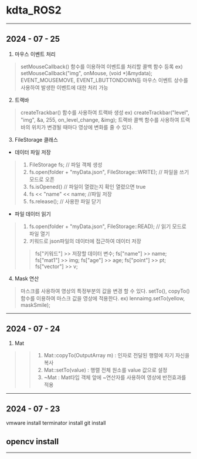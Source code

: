 # kdta_ROS2
---
## 2024 - 07 - 25

1. 마우스 이벤트 처리
> setMouseCallback() 함수를 이용하여 이벤트를 처리할 콜백 함수 등록
> ex) setMouseCallback("img", onMouse, (void *)&mydata);
> EVENT_MOUSEMOVE, EVENT_LBUTTONDOWN등 마우스 이벤트 상수를 사용하여 발생한 이벤트에 대한 처리 가능

2. 트랙바
> createTrackbar() 함수를 사용하여 트랙바 생성
> ex) createTrackbar("level", "img", &a, 255, on_level_change, &img);
> 트랙바 콜백 함수를 사용하여 트랙바의 위치가 변경될 때마다 영상에 변화를 줄 수 있다.

3. FileStorage 클래스
- 데이터 파일 저장
> 1. FileStorage fs; // 파일 객체 생성
> 2. fs.open(folder + "myData.json", FileStorage::WRITE); // 파일을 쓰기 모드로 오픈
> 3. fs.isOpened() // 파일이 열렸는지 확인 열렸으면 true
> 4. fs << "name" << name; //파일 저장
> 5. fs.release(); // 사용한 파일 닫기

- 파일 데이터 읽기
> 1. fs.open(folder + "myData.json", FileStorage::READ); // 읽기 모드로 파일 열기
> 2. 키워드로 json파일의 데이터에 접근하여 데이터 저장
> >    fs["키워드"] >> 저장할 데이터 변수;
> >    fs["name"] >> name;
> >    fs["mat1"] >> img;
> >    fs["age"] >> age;
> >    fs["point"] >> pt;
> >    fs["vector"] >> v;

4. Mask 연산
> 마스크를 사용하여 영상의 특정부분의 값을 변경 할 수 있다.
> setTo(), copyTo() 함수를 이용하여 마스크 값을 영상에 적용한다.
> ex) lennaimg.setTo(yellow, maskSmile);

---
## 2024 - 07 - 24

1. Mat
>   >1) Mat::copyTo(OutputArray m) : 인자로 전달된 행렬에 자기 자신을 복사
>   >2) Mat::setTo(value) : 행렬 전체 원소를 value 값으로 설정
>   >3) ~Mat : Mat타입 객체 앞에 ~연산자를 사용하여 영상에 반전효과를 적용

---
## 2024 - 07 - 23

vmware install
terminator install
git install

## opencv install
---







